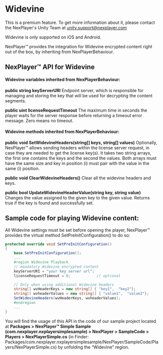 # Widevine

This is a premium feature. To get more information about it, please contact the NexPlayer's Unity Team at unity.support@nexplayer.com

Widevine is only supported on iOS and Android.

NexPlayer™ provides the integration for Widevine encrypted content right out of the box, by inheriting from NexPlayerBehaviour.

## NexPlayer™ API for Widevine

#### Widevine variables inherited from NexPlayerBehaviour:

**public string keyServerURI**
Endpoint server, which is responsible for managing and storing the key that will be used for decrypting the content segments.

**public uint licenseRequestTimeout**
The maximum time in seconds the player waits for the server response before returning a timeout error message. Zero means no timeout.

#### Widevine methods inherited from NexPlayerBehaviour:

**public void SetWidevineHeaders(string[] keys, string[] values)**
Optionally, NexPlayer™ allows sending headers within the license server request, in case they are needed to get the license key(s). It takes two string arrays, the first one contains the keys and the second the values. Both arrays must have the same size and key in position (i) must pair with the value in the same (i) position.

**public void ClearWidevineHeaders()**
Clear all the widevine headers and keys.

**public bool UpdateWidevineHeaderValue(string key, string value)**
Changes the value assigned to the given key to the given value. Returns true if the key is found and successfully set.


## Sample code for playing Widevine content:

All Widevine settings must be set before opening the player, NexPlayer™ provides the virtual method SetPreInitConfiguration() to do so:


```csharp
protected override void SetPreInitConfiguration()
{
    base.SetPreInitConfiguration();
    ... 
    #region Widevine Playback
    // mandatory Widevine encrypted content
    keyServerURI = "your key server url";
    licenseRequestTimeout = 0;            // optional

    // Only when using additional Widevine headers
    string[] wvHeaderKeys = new string[] { "key1",  "key2"};
    string[] wvheaderValues = new string[] { "value1",  "value2"};
    SetWidevineHeaders(wvHeaderKeys, wvheaderValues);
    #endregion
    ...
}
```
You will find the usage of this API in the code of our sample project located at **Packages > NexPlayer™ Simple Sample (com.nexplayer.nxplayersimplesample) > NexPlayer > SampleCode > Players > NexPlayerSimple.cs** (in Finder: Packages/com.nexplayer.nxplayersimplesample/NexPlayer/SampleCode/Players/NexPlayerSimple.cs) by unfolding the “Widevine” region.
